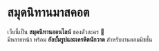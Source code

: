 # สมุดนิทานมาสคอต

เว็บนี้เป็น **สมุดนิทานออนไลน์** ของตัวละคร 🌸  
มีหลายหน้า พร้อม **อัลบั้มรูปและเครดิตนักวาด** สำหรับงานคอมมิชชั่น
